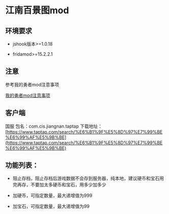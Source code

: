 # 江南百景图mod

## 环境要求

- jshook版本>=1.0.18

- fridamod>=15.2.2.1

## 注意

参考我的勇者mod注意事项

[我的勇者mod注意事项](https://github.com/JsHook-Script-Repo/b24f695752b341f987a0342d6a74f263#%E6%B3%A8%E6%84%8F)

## 客户端

国服  包名：com.cis.jiangnan.taptap 下载地址：[https://www.taptap.com/search/%E6%B1%9F%E5%8D%97%E7%99%BE%E6%99%AF%E5%9B%BE](https://www.taptap.com/search/%E6%B1%9F%E5%8D%97%E7%99%BE%E6%99%AF%E5%9B%BE)

## 功能列表：

- 阻止存档，阻止存档后游戏数据不会存到服务器，纯本地，建议硬币和宝石用完再存，不要加太多硬币和宝石，用多少加多少

- 加硬币，可指定数量，最大递增值为999

- 加宝石，可指定数量，最大递增值为99
